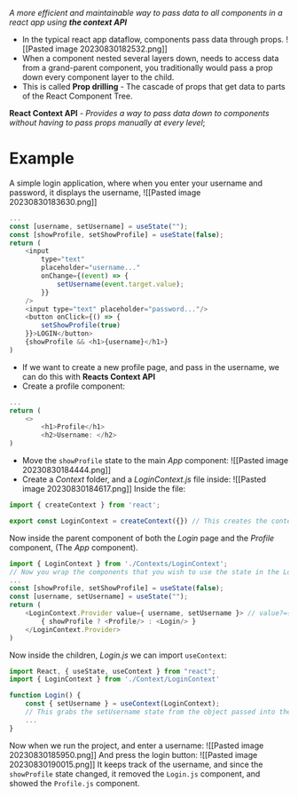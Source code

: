 *A more efficient and maintainable way to pass data to all components in a react app using **the context API***
- In the typical react app dataflow, components pass data through props.
![[Pasted image 20230830182532.png]]
- When a component nested several layers down, needs to access data from a grand-parent component, you traditionally would pass a prop down every component layer to the child. 
- This is called **Prop drilling** - The cascade of props that get data to parts of the React Component Tree.

**React Context API** - *Provides a way to pass data down to components without having to pass props manually at every level*;

# Example
A simple login application, where when you enter your username and password, it displays the username, 
![[Pasted image 20230830183630.png]]
```javascript
...
const [username, setUsername] = useState("");
const [showProfile, setShowProfile] = useState(false);
return (
	<input 
		type="text"
		placeholder="username..."
		onChange={(event) => {
			setUsername(event.target.value);
		}}
	/>
	<input type="text" placeholder="password..."/>
	<button onClick={() => {
		setShowProfile(true)
	}}>LOGIN</button>
	{showProfile && <h1>{username}</h1>}
)
```
- If we want to create a new profile page, and pass in the username, we can do this with **Reacts Context API**
- Create a profile component:
```javascript
...
return (
	<>
		<h1>Profile</h1>
		<h2>Username: </h2>
)
```
- Move the `showProfile` state to the main *App* component:
![[Pasted image 20230830184444.png]]
- Create a *Context* folder, and a *LoginContext.js* file inside:
![[Pasted image 20230830184617.png]]
Inside the file:
```javascript
import { createContext } from 'react';

export const LoginContext = createContext({}) // This creates the context
```

Now inside the parent component of both the *Login* page and the *Profile* component, (The *App* component).
```javascript
import { LoginContext } from './Contexts/LoginContext';
// Now you wrap the components that you wish to use the state in the LoginContext:
...
const [showProfile, setShowProfile] = useState(false);
const [username, setUsername] = useState("");
return (
	<LoginContext.Provider value={ username, setUsername }> // value?={**List of objects/states that you are wanting the children to access**}
		{ showProfile ? <Profile/> : <Login/> }
	</LoginContext.Provider>	
)
```
Now inside the children, *Login.js* we can import `useContext`:
```javascript
import React, { useState, useContext } from "react";
import { LoginContext } from './Context/LoginContext'

function Login() {
	const { setUsername } = useContext(LoginContext); 
	// This grabs the setUsername state from the object passed into the LoginContext provider
	...
}
```
Now when we run the project, and enter a username:
![[Pasted image 20230830185950.png]]
And press the login button:
![[Pasted image 20230830190015.png]]
It keeps track of the username, and since the `showProfile` state changed, it removed the `Login.js` component, and showed the `Profile.js`  component.